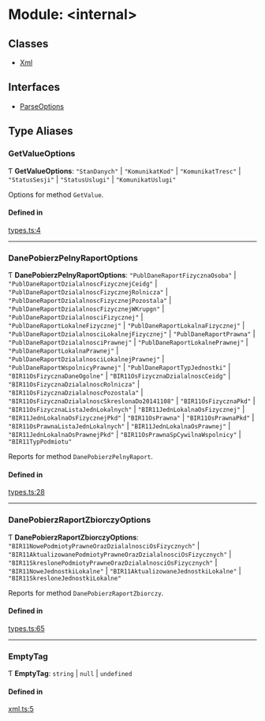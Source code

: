 # Module: \<internal\>

## Classes

- [Xml](../classes/internal_.Xml.md)

## Interfaces

- [ParseOptions](../interfaces/internal_.ParseOptions.md)

## Type Aliases

### GetValueOptions

Ƭ **GetValueOptions**: ``"StanDanych"`` \| ``"KomunikatKod"`` \| ``"KomunikatTresc"`` \| ``"StatusSesji"`` \| ``"StatusUslugi"`` \| ``"KomunikatUslugi"``

Options for method `GetValue`.

#### Defined in

[types.ts:4](https://github.com/pawel-id/bir1/blob/5ed6031/src/types.ts#L4)

___

### DanePobierzPelnyRaportOptions

Ƭ **DanePobierzPelnyRaportOptions**: ``"PublDaneRaportFizycznaOsoba"`` \| ``"PublDaneRaportDzialalnoscFizycznejCeidg"`` \| ``"PublDaneRaportDzialalnoscFizycznejRolnicza"`` \| ``"PublDaneRaportDzialalnoscFizycznejPozostala"`` \| ``"PublDaneRaportDzialalnoscFizycznejWKrupgn"`` \| ``"PublDaneRaportDzialalnosciFizycznej"`` \| ``"PublDaneRaportLokalneFizycznej"`` \| ``"PublDaneRaportLokalnaFizycznej"`` \| ``"PublDaneRaportDzialalnosciLokalnejFizycznej"`` \| ``"PublDaneRaportPrawna"`` \| ``"PublDaneRaportDzialalnosciPrawnej"`` \| ``"PublDaneRaportLokalnePrawnej"`` \| ``"PublDaneRaportLokalnaPrawnej"`` \| ``"PublDaneRaportDzialalnosciLokalnejPrawnej"`` \| ``"PublDaneRaportWspolnicyPrawnej"`` \| ``"PublDaneRaportTypJednostki"`` \| ``"BIR11OsFizycznaDaneOgolne"`` \| ``"BIR11OsFizycznaDzialalnoscCeidg"`` \| ``"BIR11OsFizycznaDzialalnoscRolnicza"`` \| ``"BIR11OsFizycznaDzialalnoscPozostala"`` \| ``"BIR11OsFizycznaDzialalnoscSkreslonaDo20141108"`` \| ``"BIR11OsFizycznaPkd"`` \| ``"BIR11OsFizycznaListaJednLokalnych"`` \| ``"BIR11JednLokalnaOsFizycznej"`` \| ``"BIR11JednLokalnaOsFizycznejPkd"`` \| ``"BIR11OsPrawna"`` \| ``"BIR11OsPrawnaPkd"`` \| ``"BIR11OsPrawnaListaJednLokalnych"`` \| ``"BIR11JednLokalnaOsPrawnej"`` \| ``"BIR11JednLokalnaOsPrawnejPkd"`` \| ``"BIR11OsPrawnaSpCywilnaWspolnicy"`` \| ``"BIR11TypPodmiotu"``

Reports for method `DanePobierzPelnyRaport`.

#### Defined in

[types.ts:28](https://github.com/pawel-id/bir1/blob/5ed6031/src/types.ts#L28)

___

### DanePobierzRaportZbiorczyOptions

Ƭ **DanePobierzRaportZbiorczyOptions**: ``"BIR11NowePodmiotyPrawneOrazDzialalnosciOsFizycznych"`` \| ``"BIR11AktualizowanePodmiotyPrawneOrazDzialalnosciOsFizycznych"`` \| ``"BIR11SkreslonePodmiotyPrawneOrazDzialalnosciOsFizycznych"`` \| ``"BIR11NoweJednostkiLokalne"`` \| ``"BIR11AktualizowaneJednostkiLokalne"`` \| ``"BIR11SkresloneJednostkiLokalne"``

Reports for method `DanePobierzRaportZbiorczy`.

#### Defined in

[types.ts:65](https://github.com/pawel-id/bir1/blob/5ed6031/src/types.ts#L65)

___

### EmptyTag

Ƭ **EmptyTag**: `string` \| ``null`` \| `undefined`

#### Defined in

[xml.ts:5](https://github.com/pawel-id/bir1/blob/5ed6031/src/xml.ts#L5)
